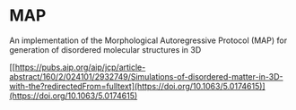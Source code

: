 # MAP
An implementation of the Morphological Autoregressive Protocol (MAP) for generation of disordered molecular structures in 3D

[[https://pubs.aip.org/aip/jcp/article-abstract/160/2/024101/2932749/Simulations-of-disordered-matter-in-3D-with-the?redirectedFrom=fulltext](https://doi.org/10.1063/5.0174615)](https://doi.org/10.1063/5.0174615)

